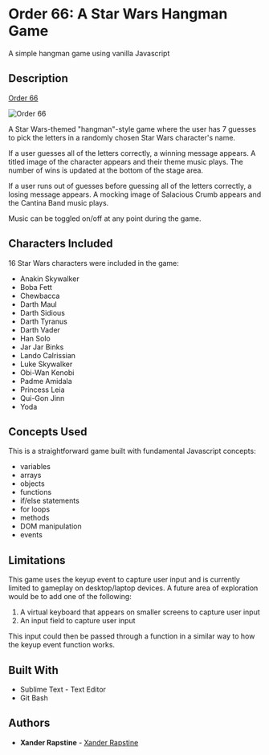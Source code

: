 # Order 66: A Star Wars Hangman Game

A simple hangman game using vanilla Javascript

## Description

[Order 66](https://xandromus.github.io/order66/)

![Order 66](https://xandromus.github.io/responsive-portfolio/assets/images/starwars.png)

A Star Wars-themed "hangman"-style game where the user has 7 guesses to pick the letters in a randomly chosen Star Wars character's name.

If a user guesses all of the letters correctly, a winning message appears. A titled image of the character appears and their theme music plays. The number of wins is updated at the bottom of the stage area.

If a user runs out of guesses before guessing all of the letters correctly, a losing message appears. A mocking image of Salacious Crumb appears and the Cantina Band music plays.

Music can be toggled on/off at any point during the game.

## Characters Included

16 Star Wars characters were included in the game:

- Anakin Skywalker
- Boba Fett
- Chewbacca
- Darth Maul
- Darth Sidious
- Darth Tyranus
- Darth Vader
- Han Solo
- Jar Jar Binks
- Lando Calrissian
- Luke Skywalker
- Obi-Wan Kenobi
- Padme Amidala
- Princess Leia
- Qui-Gon Jinn
- Yoda

## Concepts Used

This is a straightforward game built with fundamental Javascript concepts:

- variables
- arrays
- objects
- functions
- if/else statements
- for loops
- methods
- DOM manipulation
- events

## Limitations

This game uses the keyup event to capture user input and is currently limited to gameplay on desktop/laptop devices. A future area of exploration would be to add one of the following:

1. A virtual keyboard that appears on smaller screens to capture user input
2. An input field to capture user input

This input could then be passed through a function in a similar way to how the keyup event function works.

## Built With

- Sublime Text - Text Editor
- Git Bash

## Authors

- **Xander Rapstine** - [Xander Rapstine](https://github.com/Xandromus)